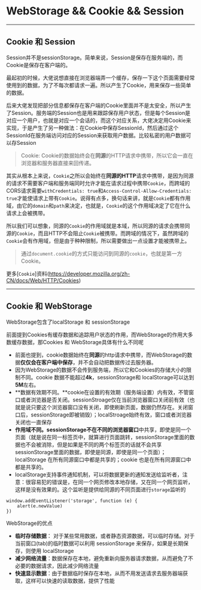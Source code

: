 # WebStorage && Cookie && Session

---

## Cookie 和 Session

Session并不是sessionStorage。简单来说，Session是保存在服务端的，而Cookie是保存在客户端的。

最起初的时候，大佬说想直接在浏览器端弄一个缓存，保存一下这个页面需要经常使用到的数据，为了不每次都请求一遍。所以产生了Cookie，用来保存一些简单的数据。

后来大佬发现把部分信息都保存在客户端的Cookie里面并不是太安全，所以产生了Session。服务端的Session也是用来跟踪保存用户状态，但是每个Session是对应一个用户，也就是对应一个会话的，而这个对应关系，大佬决定用Cookie来实现，于是产生了另一种做法：在Cookie中保存SessionId，然后通过这个SessionId在服务端访问对应的Session来获取用户数据。比较私密的用户数据可以存Session

> Cookie: Cookie的数据始终会在**同源**的HTTP请求中携带，所以它会一直在浏览器和服务器直接来回传递。

其实从根本上来说，`Cookie`之所以会始终在**同源的HTTP**请求中携带，是因为同源的请求不需要客户端和服务端同时允许才能在请求过程中携带`Cookie`，而跨域的CORS请求需要`withCredentials: true`和`Access-Control-Allow-Credentials: true`才能使请求上带有`Cookie`。说得有点多，换句话来讲，就是`Cookie`都有作用域，由它的`domain`和`path`来决定，也就是，`Cookie`的这个作用域决定了它在什么请求上会被携带。

所以我们可以想象，同源的`Cookie`的作用域就是本域，所以同源的请求会携带同源的`Cookie`，而且HTTP不会阻止`Cookie`被携带。而跨域的情况下，虽然跨域的`Cookie`会有作用域，但是由于种种限制，所以需要做出一点设置才能被携带上。

> 通过`document.cookie`的方式只能访问到同源的`cookie`，也就是第一方Cookie。


更多[`Cookie`]资料(https://developer.mozilla.org/zh-CN/docs/Web/HTTP/Cookies)


---

## Cookie 和 WebStorage

WebStorage包含了localStorage 和 sessionStorage

前面提到Cookies有缓存数据和追踪用户状态的作用，而WebStorage的作用大多数缓存数据，那Cookies 和 WebStorage具体有什么不同呢

- 前面也提到，cookie数据始终在**同源**的http请求中携带，而WebStorage的数据**仅仅会在客户端中保存**，并不会自动把数据传过去服务器。
- 因为WebStorage的数据不会传到服务端，所以它和Cookies的存储大小的限制不同。cookie 数据不能超过**4k**，sessionStorage和 localStorage可以达到**5M**左右。
- **数据有效期不同。**cookie在设置的有效期（服务端设置）内有效，不管窗口或者浏览器是否关闭。sessionStroage仅在当前浏览器窗口关闭前有效（也就是说只要这个浏览器窗口没有关闭，即使刷新页面，数据仍然存在。关闭窗口后，sessionStorage即被销毁）；localStroage始终有效，窗口或者浏览器关闭也一直保存
- **作用域不同。**sessionStorage不在不同的浏览器**窗口**中共享，即使是同一个页面（就是说在同一标签页中，就算进行页面跳转，sessionStorage里面的数据也不会被消除，但是如果是不同的两个标签页的话就不会共享sessionStorage里面的数据，即使是同源，即使是同一个页面）；localStorage 在所有同源窗口中都是共享的；cookie 也是在所有同源窗口中都是共享的。
- localStorage支持事件通知机制，可以将数据更新的通知发送给监听者，注意：很容易犯的错误是，在同一个网页修改本地存储，又在同一个网页监听，这样是没有效果的。这个监听是提供给同源的不同页面进行`storage`监听的

```
window.addEventListener('storage', function (e) {
	alert(e.newValue)
})
```

WebStorage的优点

- **临时存储数据**： 对于某些常用数据，或者静态资源数据，可以临时存储。对于当前窗口(tab)的临时数据可以利用 sessionStorage 来保存，如果是长期保存，则使用 localStorage
- **减少网络流量**：数据保存在本地，避免重新向服务器请求数据，从而避免了不必要的数据请求，因此减少网络流量
- **快速显示数据**：由于数据临时保存在本地，从而不用发送请求去服务器端获取，这样可以快速的读取数据，提供了性能

